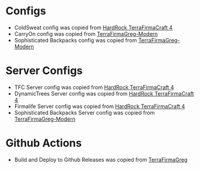 # Configs
* ColdSweat config was copied from [HardRock TerraFirmaCraft 4](https://www.curseforge.com/minecraft/modpacks/hardrock-terrafirmacraft-4-realistic-extreme)
* CarryOn config was copied from [TerraFirmaGreg-Modern](https://www.curseforge.com/minecraft/modpacks/terrafirmagreg-modern)
* Sophisticated Backpacks config was copied from [TerraFirmaGreg-Modern](https://www.curseforge.com/minecraft/modpacks/terrafirmagreg-modern)

# Server Configs
* TFC Server config was copied from [HardRock TerraFirmaCraft 4](https://www.curseforge.com/minecraft/modpacks/hardrock-terrafirmacraft-4-realistic-extreme)
* DynamicTrees Server config was copied from [HardRock TerraFirmaCraft 4](https://www.curseforge.com/minecraft/modpacks/hardrock-terrafirmacraft-4-realistic-extreme)
* Firmalife Server config was copied from [HardRock TerraFirmaCraft 4](https://www.curseforge.com/minecraft/modpacks/hardrock-terrafirmacraft-4-realistic-extreme)
* Sophisticated Backpacks Server config was copied from [TerraFirmaGreg-Modern](https://www.curseforge.com/minecraft/modpacks/terrafirmagreg-modern)

# Github Actions
* Build and Deploy to Github Releases was copied from [TerraFirmaGreg](https://github.com/TerraFirmaGreg-Team/Modpack-Modern)